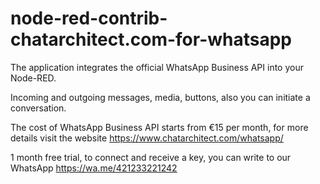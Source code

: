# node-red-contrib-chatarchitect.com-for-whatsapp
The application integrates the official WhatsApp Business API into your Node-RED.

Incoming and outgoing messages, media, buttons, also you can initiate a conversation.

The cost of WhatsApp Business API starts from €15 per month, for more details visit the website https://www.chatarchitect.com/whatsapp/

1 month free trial, to connect and receive a key, you can write to our WhatsApp https://wa.me/421233221242
